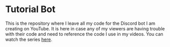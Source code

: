 # Tutorial Bot

This is the repository where I leave all my code for the Discord bot I am creating on YouTube. It is here in case any of my viewers are having trouble with their code and need to reference the code I use in my videos. You can watch the series [here](https://www.youtube.com/playlist?list=PLIXJevqFzwf7p_EVLR3_YRM9Kv6r3Yu6u).
